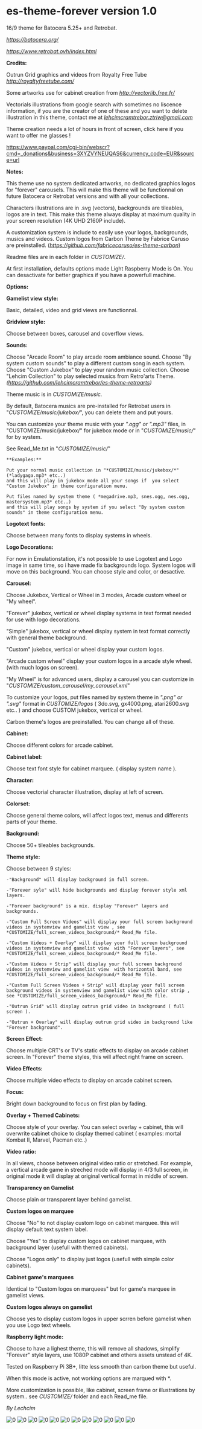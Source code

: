 # es-theme-forever version 1.0

16/9 theme for Batocera 5.25+ and Retrobat.

*https://batocera.org/*

*https://www.retrobat.ovh/index.html*

**Credits:**

Outrun Grid graphics and videos from Royalty Free Tube *http://royaltyfreetube.com/*

Some artworks use for cabinet creation from *http://vectorlib.free.fr/*

Vectorials illustrations from google search with sometimes no liscence information, if you are the creator of one of these and you want to delete illustration
in this theme, contact me at *lehcimcramtrebor.ztriw@gmail.com*


Theme creation needs a lot of hours in front of screen, click here if you want to offer me glasses !

https://www.paypal.com/cgi-bin/webscr?cmd=_donations&business=3XYZVYNEUQAS6&currency_code=EUR&source=url


**Notes:**

This theme use no system dedicated artworks, no dedicated graphics logos for "forever" carousels. This will make this theme will be functionnal
on future Batocera or Retrobat versions and with all your collections.

Characters illustrations are in .svg (vectors), backgrounds are tileables, logos are in text. This make this theme  always
display at maximum quality in your screen resolution (4K UHD 2160P include).

A customization system is include to easily use your logos, backgrounds, musics and videos.
Custom logos from Carbon Theme by Fabrice Caruso are preinstalled. (*https://github.com/fabricecaruso/es-theme-carbon*)

Readme files are in each folder in *CUSTOMIZE/*.

At first installation, defaults options made Light Raspberry Mode is On.
You can desactivate for better graphics if you have a powerfull machine.


**Options:**

**Gamelist view style:**

Basic, detailed, video and grid views are functionnal.


**Gridview style:**

Choose between boxes, carousel and coverflow views.


**Sounds:**

Choose "Arcade Room" to play arcade room ambiance sound.
Choose "By system custom sounds" to play a different custom song in each system.
Choose "Custom Jukebox" to play your random music collection.
Choose "Lehcim Collection" to play selected musics from Retro'arts Theme. *(https://github.com/lehcimcramtrebor/es-theme-retroarts)*

Theme music is in *CUSTOMIZE/music.* 

By default, Batocera musics are pre-installed for Retrobat users in "*CUSTOMIZE/music/jukebox/*", you can delete them and put yours.

You can customize your theme music with your *".ogg" or ".mp3"* files, in "CUSTOMIZE/music/jukebox/" for jukebox mode or in "*CUSTOMIZE/music/*" for by system.

See Read_Me.txt in "*CUSTOMIZE/music/*"

	**Examples:** 	

	Put your normal music collection in "*CUSTOMIZE/music/jukebox/*" (*ladygaga.mp3* etc..)
	and this will play in jukebox mode all your songs if  you select "Custom Jukebox" in theme configuration menu.

	Put files named by system theme ( *megadrive.mp3, snes.ogg, nes.ogg, mastersystem.mp3* etc..)
	and this will play songs by system if you select "By system custom sounds" in theme configuration menu.


**Logotext fonts:**

Choose between many fonts to display systems in wheels.


**Logo Decorations:**

For now in Emulationstation, it's not possible to use Logotext and Logo image in same time,
so i have made fix backgrounds logo. System logos will move on this background.
You can choose style and color, or desactive.


**Carousel:**

Choose Jukebox, Vertical or Wheel in 3 modes, Arcade custom wheel or "My wheel".

"Forever" jukebox, vertical or wheel display systems in text format needed for use with
logo decorations.

"Simple" jukebox, vertical or wheel display system in text format correctly with general theme background.

"Custom" jukebox, vertical or wheel display your custom logos.

"Arcade custom wheel" display your custom logos in a arcade style wheel. (with much logos on screen).

"My Wheel" is for advanced users, display a carousel you can customize in "*CUSTOMIZE/custom_carousel/my_carousel.xml*"

To customize your logos, put files named by system theme in *".png" or ".svg"* format in 
*CUSTOMIZE/logos* ( 3do.svg, gx4000.png, atari2600.svg etc.. ) and choose CUSTOM jukebox, vertical or wheel.

Carbon theme's logos are preinstalled. You can change all of these.


**Cabinet:**

Choose different colors for arcade cabinet.


**Cabinet label:**

Choose text font style for cabinet marquee. ( display system name ).


**Character:**

Choose vectorial character illustration, display at left of screen. 


**Colorset:**

Choose general theme colors, will affect logos text, menus and differents parts of your theme.


**Background:**

Choose 50+ tileables backgrounds.


**Theme style:**

Choose between 9 styles:

	-"Background" will display background in full screen.

	-"Forever syle" will hide backgrounds and display forever style xml layers.

	-"Forever background" is a mix. display "Forever" layers and backgrounds.

	-"Custom Full Screen Videos" will display your full screen background videos in systemview and gamelist view , see *CUSTOMIZE/full_screen_videos_background/* Read_Me file.

	-"Custom Videos + Overlay" will display your full screen background videos in systemview and gamelist view  with "Forever layers", see *CUSTOMIZE/full_screen_videos_background/* Read_Me file.

	-"Custom Videos + Strip" will display your full screen background videos in systemview and gamelist view  with horizontal band, see *CUSTOMIZE/full_screen_videos_background/* Read_Me file.

	-"Custom Full Screen Videos + Strip" will display your full screen background videos in systemview and gamelist view with color strip , see *CUSTOMIZE/full_screen_videos_background/* Read_Me file.

	-"Outrun Grid" will display outrun grid video in background ( full screen ).
	
	-"Outrun + Overlay" will display outrun grid video in background like "Forever background".	
	
	
**Screen Effect:**

Choose multiple CRT's or TV's static effects to display on arcade cabinet screen.
In "Forever" theme styles, this will affect right frame on screen.


**Video Effects:**

Choose multiple video effects to display on arcade cabinet screen.


**Focus:**

Bright down background to focus on first plan by fading.


**Overlay + Themed Cabinets:**

Choose style of your overlay. You can select overlay + cabinet, this will overwrite cabinet choice 
to display themed cabinet ( examples: mortal Kombat II, Marvel, Pacman etc..)


**Video ratio:**

In all views, choose between original video ratio or stretched.
For example, a vertical arcade game in streched mode will display in 4/3 full screen, in original mode
it will display at original vertical format in middle of screen.


**Transparency on Gamelist**

Choose plain or transparent layer behind gamelist.


**Custom logos on marquee**

Choose "No" to not display custom logo on cabinet marquee. this will display default text system label.

Choose "Yes" to display custom logos on cabinet marquee, with background layer (usefull with themed cabinets).

Choose "Logos only" to display just logos (usefull with simple color cabinets).


**Cabinet game's marquees**

Identical to "Custom logos on marquees" but for game's marquee in gamelist views.


**Custom logos always on gamelist**

Choose yes to display custom logos in upper scrren before gamelist when you use Logo text wheels.


**Raspberry light mode:**

Choose to have a lighest theme, this will remove all shadows, simplify "Forever" style layers,
use 1080P cabinet and others assets unstead of 4K.

Tested on Raspberry Pi 3B+, litte less smooth than carbon theme but useful.

When this mode is active, not working options are marqued with *.


More customization is possible, like cabinet, screen frame or illustrations by system.. see *CUSTOMIZE/* folder
and each Read_me file.

*By Lechcim*

![0](https://github.com/lehcimcramtrebor/es-theme-forever/raw/master/_assets/_screenshots/01.jpg)
![0](https://github.com/lehcimcramtrebor/es-theme-forever/raw/master/_assets/_screenshots/02.jpg)
![0](https://github.com/lehcimcramtrebor/es-theme-forever/raw/master/_assets/_screenshots/03.jpg)
![0](https://github.com/lehcimcramtrebor/es-theme-forever/raw/master/_assets/_screenshots/04.jpg)
![0](https://github.com/lehcimcramtrebor/es-theme-forever/raw/master/_assets/_screenshots/05.jpg)
![0](https://github.com/lehcimcramtrebor/es-theme-forever/raw/master/_assets/_screenshots/06.jpg)
![0](https://github.com/lehcimcramtrebor/es-theme-forever/raw/master/_assets/_screenshots/07.jpg)
![0](https://github.com/lehcimcramtrebor/es-theme-forever/raw/master/_assets/_screenshots/08.jpg)
![0](https://github.com/lehcimcramtrebor/es-theme-forever/raw/master/_assets/_screenshots/09.jpg)
![0](https://github.com/lehcimcramtrebor/es-theme-forever/raw/master/_assets/_screenshots/10.jpg)
![0](https://github.com/lehcimcramtrebor/es-theme-forever/raw/master/_assets/_screenshots/11.jpg)
![0](https://github.com/lehcimcramtrebor/es-theme-forever/raw/master/_assets/_screenshots/12.jpg)
